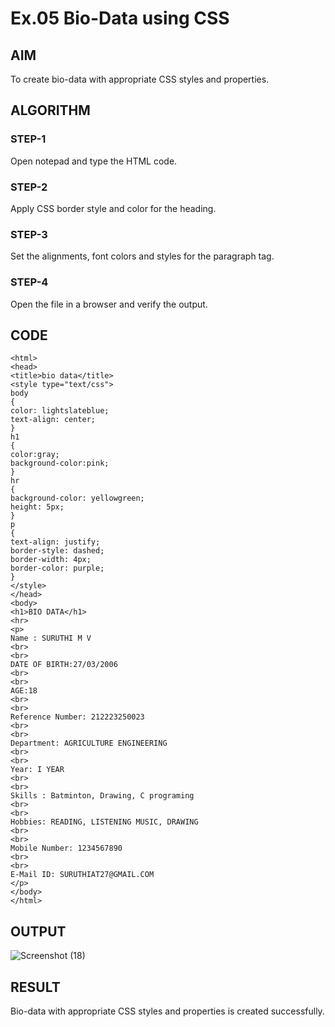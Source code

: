 # Ex.05 Bio-Data using CSS
## AIM
  To create bio-data with appropriate CSS styles and properties.

## ALGORITHM
### STEP-1
  Open notepad and type the HTML code.

### STEP-2
  Apply CSS border style and color for the heading.

### STEP-3
  Set the alignments, font colors and styles for the paragraph tag.

### STEP-4
  Open the file in a browser and verify the output.
  
## CODE
```
<html>
<head>
<title>bio data</title>
<style type="text/css">
body
{
color: lightslateblue;
text-align: center;
}
h1
{
color:gray;
background-color:pink;
}
hr
{
background-color: yellowgreen;
height: 5px;
}
p
{
text-align: justify;
border-style: dashed;
border-width: 4px;
border-color: purple;
}
</style>
</head>
<body>
<h1>BIO DATA</h1>
<hr>
<p>
Name : SURUTHI M V
<br>
<br>
DATE OF BIRTH:27/03/2006
<br>
<br>
AGE:18
<br>
<br>
Reference Number: 212223250023
<br>
<br>
Department: AGRICULTURE ENGINEERING
<br>
<br>
Year: I YEAR
<br>
<br>
Skills : Batminton, Drawing, C programing
<br>
<br>
Hobbies: READING, LISTENING MUSIC, DRAWING
<br>
<br>
Mobile Number: 1234567890
<br>
<br>
E-Mail ID: SURUTHIAT27@GMAIL.COM
</p>
</body>
</html>
```


## OUTPUT
![Screenshot (18)](https://github.com/suruthivenkat/Ex05_Web-Design/assets/168054678/fb448e92-e526-492d-9f6a-d53ce99c468b)


## RESULT
  Bio-data with appropriate CSS styles and properties is created successfully.
